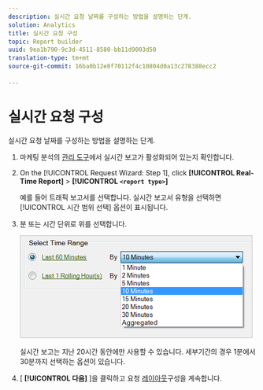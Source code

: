 ```yaml
---
description: 실시간 요청 날짜를 구성하는 방법을 설명하는 단계.
solution: Analytics
title: 실시간 요청 구성
topic: Report builder
uuid: 9ea1b790-9c3d-4511-8580-bb11d9003d50
translation-type: tm+mt
source-git-commit: 16ba0b12e0f70112f4c10804d0a13c278388ecc2

---
```



# 실시간 요청 구성

실시간 요청 날짜를 구성하는 방법을 설명하는 단계.

1. 마케팅 분석의 [관리 도구](https://marketing.adobe.com/resources/help/en_US/reference/real_time_admin.html)에서 실시간 보고가 활성화되어 있는지 확인합니다.
1. On the [!UICONTROL Request Wizard: Step 1], click **[!UICONTROL Real-Time Report]** &gt; **[!UICONTROL `<report type>`]**

   예를 들어 트래픽 보고서를 선택합니다. 실시간 보고서 유형을 선택하면 [!UICONTROL 시간 범위 선택] 옵션이 표시됩니다.

1. 분 또는 시간 단위로 위를 선택합니다.

   ![단계 결과](assets/real_time_select_date.png)

   실시간 보고는 지난 20시간 동안에만 사용할 수 있습니다. 세부기간의 경우 1분에서 30분까지 선택하는 옵션이 있습니다.
1. [ **[!UICONTROL 다음]** ]을 클릭하고 요청 [레이아웃](/help/analyze/report-builder/layout/layout.md)구성을 계속합니다.
